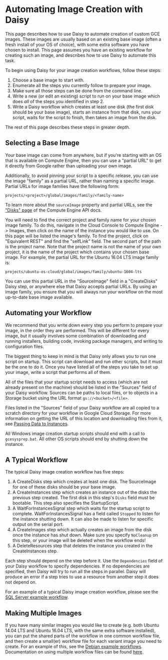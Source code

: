 # Automating Image Creation with Daisy

This page describes how to use Daisy to automate creation of custom GCE images.
These images are usually based on an existing base image (often a fresh install
of your OS of choice), with some extra software you have chosen to install. This
page assumes you have an existing workflow for creating such an image, and
describes how to use Daisy to automate this task.

To begin using Daisy for your image creation workflows, follow these steps:

  1. Choose a base image to start with.
  2. Enumerate all the steps you currently follow to prepare your image.
  3. Make sure all those steps can be done from the command line.
  4. Write a new (or edit an existing) script to run on your base image which
     does *all* of the steps you identified in step 2.
  5. Write a Daisy workflow which creates at least one disk (the first disk
     should be your base image), starts an instance from that disk, runs your
     script, waits for the script to finish, then takes an image from the disk.

The rest of this page describes these steps in greater depth.

## Selecting a Base Image

Your base image can come from anywhere, but if you're starting with an OS that
is available on Compute Engine, then you can use a "partial URL" to get it
directly from Google rather than uploading your own image.

Additionally, to avoid pinning your script to a specific release, you can use
the image "family" as a partial URL, rather than naming a specific image.
Partial URLs for image families have the following form:

    projects/<project>/global/images/family/<family-name>

To learn more about the `sourceImage` property and partial URLs, see the
["Disks"
page](https://cloud.google.com/compute/docs/reference/latest/disks#sourceImage)
of the Compute Engine API docs.

You will need to find the correct project and family name for your chosen image
family. To do this, navigate in the Cloud Console to Compute Engine -> Images,
then click on the name of the instance you would like to use. On this page will
be listed the image's family. To find the project, click on "Equivalent REST"
and find the "selfLink" field. The second part of the path is the project name.
Note that the project name is not the name of your own project, it is the name
of the project which contains your chosen base image. For example, the partial
URL for the Ubuntu 16.04 LTS image family is:

    projects/ubuntu-os-cloud/global/images/family/ubuntu-1604-lts

You can use this partial URL in the "SourceImage" field in a "CreateDisks" Daisy
step, or anywhere else that Daisy accepts partial URLs. By using an image
family, you ensure that you will always run your workflow on the most up-to-date
base image available.

## Automating your Workflow

We recommend that you write down every step you perform to prepare your image,
in the order they are performed. This will be different for every image, but it
usually involves some combination of downloading and running installers,
building code, invoking package managers, and writing to configuration files.

The biggest thing to keep in mind is that Daisy only allows you to run one
script on startup. This script can download and run other scripts, but it must
be the one to do it. Once you have listed all of the steps you take to set up
your image, write a script that performs all of them.

All of the files that your startup script needs to access (which are not already
present on the machine) should be listed in the "Sources" field of your Daisy
workflow. Sources can be paths to local files, or to objects in a Storage bucket
using the URL format `gs://<bucket>/<file>`.

Files listed in the "Sources" field of your Daisy workflow are all copied to a
scratch directory for your workflow in Google Cloud Storage. For more
information on getting the URL of this location and downloading files from it,
see [Passing Data to Instances](daisy-passing-data.md).

All Windows image creation startup scripts should end with a call to
`gcesysprep.bat`. All other OS scripts should end by shutting down the instance.

## A Typical Workflow

The typical Daisy image creation workflow has five steps:

1. A CreateDisks step which creates at least one disk. The SourceImage for one
   of these disks should be your base image.
2. A CreateInstances step which creates an instance out of the disks the
   previous step created. The first disk in this step's `Disks` field must be
   bootable. This step also specifies the StartupScript.
3. A WaitForInstancesSignal step which waits for the startup script to complete.
   WaitForInstancesSignal has a field called `Stopped` to listen for the
   instance shutting down. It can also be made to listen for specific output on
   the serial port.
4. A CreateImages step which actually creates an image from the disk once the
   instance has shut down. Make sure you specify `NoCleanup` on this step, or
   your image will be deleted when the workflow ends!
5. A DeleteResources step that deletes the instance you created in the
   CreateInstances step.

Each step should depend on the step before it. Use the `Dependencies` field of
your Daisy workflow to specify dependencies. If no dependencies are specified,
then Daisy will try to run all the steps in parallel. Daisy will produce an
error if a step tries to use a resource from another step it does not depend on.

For an example of a typical Daisy image creation workflow, please see the [SQL
Server example
workflow](https://github.com/GoogleCloudPlatform/compute-image-tools/tree/master/daisy_workflows/image_build/sqlserver).

## Making Multiple Images

If you have many similar images you would like to create (e.g. both Ubuntu 14.04
LTS and Ubuntu 16.04 LTS, with the same extra software installed), you can put
the shared parts of the workflow in one common workflow file, and then create a
small(er) workflow file for each variant image you need to create. For an
example of this, see the [Debian example
workflows](https://github.com/GoogleCloudPlatform/compute-image-tools/tree/master/daisy_workflows/image_build/debian).
Documentation on using multiple workflow files can be found
[here](daisy-reusing-workflows.md).
